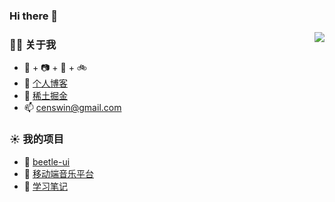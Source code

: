 ### Hi there 👋

<!--
**Censwin/censwin** is a ✨ _special_ ✨ repository because its `README.md` (this file) appears on your GitHub profile.

Here are some ideas to get you started:

- 🔭 I’m currently working on ...
- 🌱 I’m currently learning ...
- 👯 I’m looking to collaborate on ...
- 🤔 I’m looking for help with ...
- 💬 Ask me about ...
- 📫 How to reach me: ...
- 😄 Pronouns: ...
- ⚡ Fun fact: ...
-->
<img align="right" src="https://github-readme-stats.vercel.app/api?username=Censwin&show_icons=true&count_private=true&hide_border=true&cache_seconds=1900"/>

### 👨‍🚒 关于我

- 🐶  +  📷  +  🎹  +  🚲
- 🎍  [个人博客](https://censwin.github.io/myblog/)
- 🔡  [稀土掘金](https://juejin.cn/user/272334615753614/posts)
- 📫  censwin@gmail.com


### ☀️ 我的项目

- 🧰  [beetle-ui](https://github.com/Censwin/beetle-ui)
- 🎵  [移动端音乐平台](https://github.com/Censwin/melodia-ts)
- 📃  [学习笔记](https://github.com/Censwin/relearnjs)

